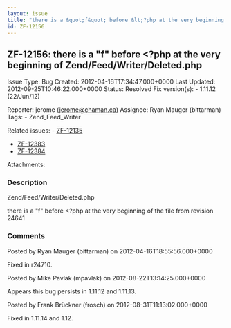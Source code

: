 ```yaml
---
layout: issue
title: "there is a &quot;f&quot; before &lt;?php at the very beginning of Zend/Feed/Writer/Deleted.php"
id: ZF-12156
---
```


ZF-12156: there is a "f" before <?php at the very beginning of Zend/Feed/Writer/Deleted.php
-------------------------------------------------------------------------------------------

 Issue Type: Bug Created: 2012-04-16T17:34:47.000+0000 Last Updated: 2012-09-25T10:46:22.000+0000 Status: Resolved Fix version(s): - 1.11.12 (22/Jun/12)
 
 Reporter:  jerome (jerome@chaman.ca)  Assignee:  Ryan Mauger (bittarman)  Tags: - Zend\_Feed\_Writer
 
 Related issues: - [ZF-12135](/issues/browse/ZF-12135)
- [ZF-12383](/issues/browse/ZF-12383)
- [ZF-12384](/issues/browse/ZF-12384)
 
 Attachments: 
### Description

Zend/Feed/Writer/Deleted.php

there is a "f" before <?php at the very beginning of the file from revision 24641

 

 

### Comments

Posted by Ryan Mauger (bittarman) on 2012-04-16T18:55:56.000+0000

Fixed in r24710.

 

 

Posted by Mike Pavlak (mpavlak) on 2012-08-22T13:14:25.000+0000

Appears this bug persists in 1.11.12 and 1.11.13.

 

 

Posted by Frank Brückner (frosch) on 2012-08-31T11:13:02.000+0000

Fixed in 1.11.14 and 1.12.

 

 